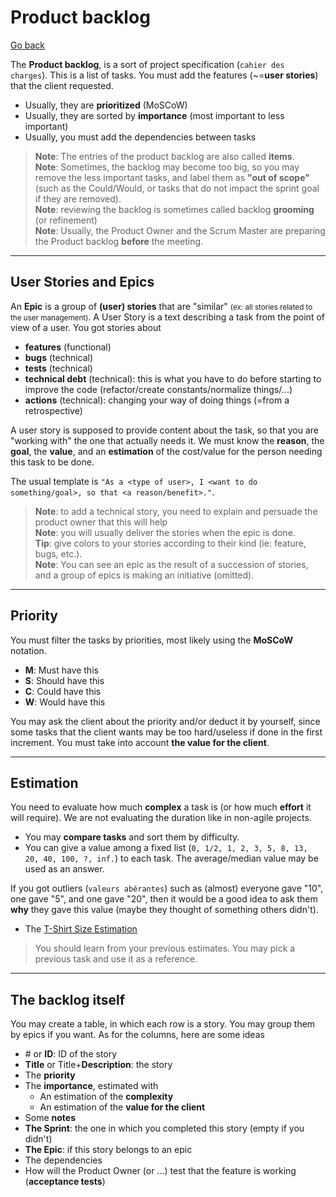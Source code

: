 # Product backlog

[Go back](../index.md#1-sprint-planning)

The **Product backlog**, is a sort of project specification (`cahier des charges`). This is a list of tasks. You must add the features (~=**user stories**) that the client requested.

* Usually, they are **prioritized** (MoSCoW)
* Usually, they are sorted by **importance** (most important to less important)
* Usually, you must add the dependencies between tasks

> **Note**: The entries of the product backlog are also called **items**.<br>
> **Note**: Sometimes, the backlog may become too big, so you may remove the less important tasks, and label them as **"out of scope"** (such as the Could/Would, or tasks that do not impact the sprint goal if they are removed).<br>
> **Note**: reviewing the backlog is sometimes called backlog **grooming** (or refinement) <br>
> **Note**: Usually, the Product Owner and the Scrum Master are preparing the Product backlog **before** the meeting.

<hr class="sl">

## User Stories and Epics

An **Epic** is a group of **(user) stories** that are "similar" <small>(ex: all stories related to the user management)</small>. A User Story is a text describing a task from the point of view of a user. You got stories about

* **features** (functional)
* **bugs** (technical)
* **tests** (technical)
* **technical debt** (technical): this is what you have to do before starting to improve the code (refactor/create constants/normalize things/...)
* **actions** (technical): changing your way of doing things (=from a retrospective)

A user story is supposed to provide content about the task, so that you are "working with" the one that actually needs it. We must know the **reason**, the **goal**, the **value**, and an **estimation** of the cost/value for the person needing this task to be done.

The usual template is `"As a <type of user>, I <want to do something/goal>, so that <a reason/benefit>."`.

> **Note**: to add a technical story, you need to explain and persuade the product owner that this will help<br>
> **Note**: you will usually deliver the stories when the epic is done.<br>
> **Tip**: give colors to your stories according to their kind (ie: feature, bugs, etc.). <br>
> **Note**: You can see an epic as the result of a succession of stories, and a group of epics is making an initiative (omitted).

<hr class="sr">

## Priority

You must filter the tasks by priorities, most likely using the **MoSCoW** notation.

* **M**: Must have this
* **S**: Should have this
* **C**: Could have this
* **W**: Would have this

You may ask the client about the priority and/or deduct it by yourself, since some tasks that the client wants may be too hard/useless if done in the first increment. You must take into account **the value for the client**.

<hr class="sl">

## Estimation

You need to evaluate how much **complex** a task is (or how much **effort** it will require). We are not evaluating the duration like in non-agile projects. 

* You may **compare tasks** and sort them by difficulty.
* You can give a value among a fixed list (`0, 1/2, 1, 2, 3, 5, 8, 13, 20, 40, 100, ?, inf.`) to each task. The average/median value may be used as an answer.

If you got outliers (`valeurs abérantes`) such as (almost) everyone gave "10", one gave "5", and one gave "20", then it would be a good idea to ask them **why** they gave this value (maybe they thought of something others didn't).

* The [T-Shirt Size Estimation](https://explainagile.com/blog/t-shirt-size-estimation/)

> You should learn from your previous estimates. You may pick a previous task and use it as a reference.

<hr class="sr">

## The backlog itself

You may create a table, in which each row is a story. You may group them by epics if you want. As for the columns, here are some ideas

* \# or **ID**: ID of the story
* **Title** or Title+**Description**: the story
* The **priority**
* The **importance**, estimated with
  * An estimation of the **complexity**
  * An estimation of the **value for the client**
* Some **notes**
* **The Sprint**: the one in which you completed this story (empty if you didn't)
* **The Epic**: if this story belongs to an epic
* The dependencies
* How will the Product Owner (or ...) test that the feature is working (**acceptance tests**)
